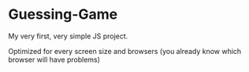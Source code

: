 # Guessing-Game
My very first, very simple JS project.

Optimized for every screen size and browsers (you already know which browser will have problems)
